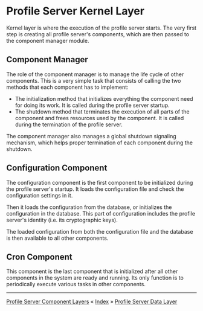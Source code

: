 # Profile Server Kernel Layer

Kernel layer is where the execution of the profile server starts. The very first step is creating all profile server's components, 
which are then passed to the component manager module. 


## Component Manager

The role of the component manager is to manage the life cycle of other components. This is a very simple task that consists 
of calling the two methods that each component has to implement:

 * The initialization method that initializes everything the component need for doing its work. It is called during the profile server startup.
 * The shutdown method that terminates the execution of all parts of the component and frees resources used by the component. It is called during the termination of the profile server.

The component manager also manages a global shutdown signaling mechanism, which helps proper termination of each component during the shutdown.



## Configuration Component

The configuration component is the first component to be initialized during the profile server's startup. It loads the configuration 
file and check the configuration settings in it. 

Then it loads the configuration from the database, or initializes the configuration in the database. This part of configuration 
includes the profile server's identity (i.e. its cryptographic keys).

The loaded configuration from both the configuration file and the database is then available to all other components.



## Cron Component

This component is the last component that is initialized after all other components in the system are ready and running. 
Its only function is to periodically execute various tasks in other components.


---
[Profile Server Component Layers](ARCH-PS-Component-Layers.md) « [Index](ARCHITECTURE.md) » [Profile Server Data Layer](ARCH-PS-Data-Layer.md)